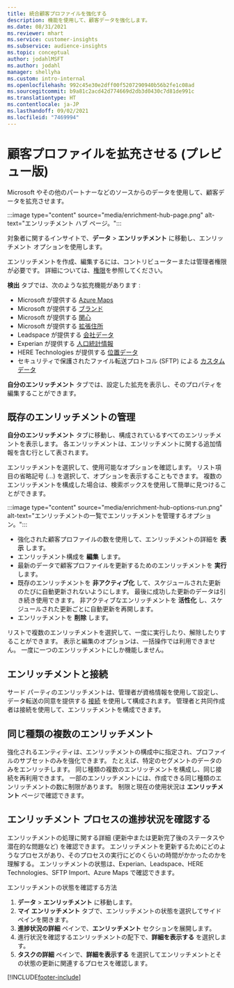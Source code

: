 ```yaml
---
title: 統合顧客プロファイルを強化する
description: 機能を使用して、顧客データを強化します。
ms.date: 08/31/2021
ms.reviewer: mhart
ms.service: customer-insights
ms.subservice: audience-insights
ms.topic: conceptual
author: jodahlMSFT
ms.author: jodahl
manager: shellyha
ms.custom: intro-internal
ms.openlocfilehash: 992c45e30e2dff00f5207290940b56b2fe1c08ad
ms.sourcegitcommit: b9a81c2acd42d774669d2db3d0430c7d81de991c
ms.translationtype: HT
ms.contentlocale: ja-JP
ms.lasthandoff: 09/02/2021
ms.locfileid: "7469994"
---
```

# <a name="enrichment-for-customer-profiles-preview"></a>顧客プロファイルを拡充させる (プレビュー版)

Microsoft やその他のパートナーなどのソースからのデータを使用して、顧客データを拡充させます。

:::image type="content" source="media/enrichment-hub-page.png" alt-text="エンリッチメント ハブ ページ。":::

対象者に関するインサイトで、**データ** > **エンリッチメント** に移動し、エンリッチメント オプションを使用します。  

エンリッチメントを作成、編集するには、コントリビューターまたは管理者権限が必要です。 詳細については、[権限](permissions.md)を参照してください。

**検出** タブでは、次のような拡充機能があります :

- Microsoft が提供する [Azure Maps](enrichment-azure-maps.md)
- Microsoft が提供する [ブランド](enrichment-microsoft.md)
- Microsoft が提供する [関心](enrichment-microsoft.md)
- Microsoft が提供する [拡張住所](enrichment-enhanced-addresses.md)
- Leadspace が提供する [会社データ](enrichment-leadspace.md)
- Experian が提供する [人口統計情報](enrichment-experian.md)
- HERE Technologies が提供する [位置データ](enrichment-here.md)
- セキュリティで保護されたファイル転送プロトコル (SFTP) による [カスタム データ](enrichment-SFTP-custom-import.md)

**自分のエンリッチメント** タブでは、設定した拡充を表示し、そのプロパティを編集することができます。

## <a name="manage-existing-enrichments"></a>既存のエンリッチメントの管理

**自分のエンリッチメント** タブに移動し、構成されているすべてのエンリッチメントを表示します。 各エンリッチメントは、エンリッチメントに関する追加情報を含む行として表されます。

エンリッチメントを選択して、使用可能なオプションを確認します。 リスト項目の省略記号 (...) を選択して、オプションを表示することもできます。 複数のエンリッチメントを構成した場合は、検索ボックスを使用して簡単に見つけることができます。

:::image type="content" source="media/enrichment-hub-options-run.png" alt-text="エンリッチメントの一覧でエンリッチメントを管理するオプション。":::

- 強化された顧客プロファイルの数を使用して、エンリッチメントの詳細を **表示** します。
- エンリッチメント構成を **編集** します。
- 最新のデータで顧客プロファイルを更新するためのエンリッチメントを **実行** します。
- 既存のエンリッチメントを **非アクティブ化** して、スケジュールされた更新のたびに自動更新されないようにします。 最後に成功した更新のデータは引き続き使用できます。 非アクティブなエンリッチメントを **活性化** し、スケジュールされた更新ごとに自動更新を再開します。
- エンリッチメントを **削除** します。

リストで複数のエンリッチメントを選択して、一度に実行したり、解除したりすることができます。 表示と編集のオプションは、一括操作では利用できません。 一度に一つのエンリッチメントにしか機能しません。

## <a name="enrichments-and-connections"></a>エンリッチメントと接続

サード パーティのエンリッチメントは、管理者が資格情報を使用して設定し、データ転送の同意を提供する [接続](connections.md) を使用して構成されます。 管理者と共同作成者は接続を使用して、エンリッチメントを構成できます。  

## <a name="multiple-enrichments-of-the-same-type"></a>同じ種類の複数のエンリッチメント

強化されるエンティティは、エンリッチメントの構成中に指定され、プロファイルのサブセットのみを強化できます。 たとえば、特定のセグメントのデータのみをエンリッチします。 同じ種類の複数のエンリッチメントを構成し、同じ接続を再利用できます。 一部のエンリッチメントには、作成できる同じ種類のエンリッチメントの数に制限があります。 制限と現在の使用状況は **エンリッチメント** ページで確認できます。

## <a name="see-the-progress-of-the-enrichment-process"></a>エンリッチメント プロセスの進捗状況を確認する

エンリッチメントの処理に関する詳細 (更新中または更新完了後のステータスや潜在的な問題など) を確認できます。 エンリッチメントを更新するためにどのようなプロセスがあり、そのプロセスの実行にどのくらいの時間がかかったのかを理解する。 エンリッチメントの状態は、Experian、Leadspace、HERE Technologies、SFTP Import、Azure Maps で確認できます。

エンリッチメントの状態を確認する方法

1. **データ** > **エンリッチメント** に移動します。 
1. **マイ エンリッチメント** タブで、エンリッチメントの状態を選択してサイド ペインを開きます。 
1. **進捗状況の詳細** ペインで、**エンリッチメント** セクションを展開します。 
1. 進行状況を確認するエンリッチメントの配下で、**詳細を表示する** を選択します。 
1. **タスクの詳細** ペインで、**詳細を表示する** を選択してエンリッチメントとその状態の更新に関連するプロセスを確認します。 

[!INCLUDE[footer-include](../includes/footer-banner.md)]
